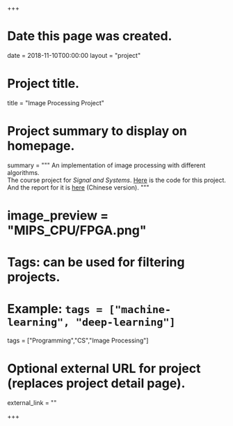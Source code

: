 +++
# Date this page was created.
date = 2018-11-10T00:00:00
layout = "project"

# Project title.
title = "Image Processing Project"

# Project summary to display on homepage.
summary = """
 An implementation of image processing with different algorithms.<br>
 The course project for *Signal and Systems*. [Here](https://github.com/pengzhi1998/Image-Processing-Experiment) is the code for this 
project. And the report for it is [here](./Report.pdf) (Chinese version).
 """
 
# image_preview = "MIPS_CPU/FPGA.png"

# Tags: can be used for filtering projects.
# Example: `tags = ["machine-learning", "deep-learning"]`
tags = ["Programming","CS","Image Processing"]

# Optional external URL for project (replaces project detail page).
external_link = ""

+++



